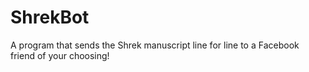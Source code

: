# ShrekBot
A program that sends the Shrek manuscript line for line to a Facebook friend of your choosing!
